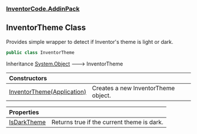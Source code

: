 ### [InventorCode.AddinPack](InventorCode.AddinPack.md 'InventorCode.AddinPack')

## InventorTheme Class

Provides simple wrapper to detect if Inventor's theme is light or dark.

```csharp
public class InventorTheme
```

Inheritance [System.Object](https://docs.microsoft.com/en-us/dotnet/api/System.Object 'System.Object') &#129106; InventorTheme

| Constructors | |
| :--- | :--- |
| [InventorTheme(Application)](InventorCode.AddinPack.InventorTheme.InventorTheme(Inventor.Application).md 'InventorCode.AddinPack.InventorTheme.InventorTheme(Inventor.Application)') | Creates a new InventorTheme object. |

| Properties | |
| :--- | :--- |
| [IsDarkTheme](InventorCode.AddinPack.InventorTheme.IsDarkTheme.md 'InventorCode.AddinPack.InventorTheme.IsDarkTheme') | Returns true if the current theme is dark. |
